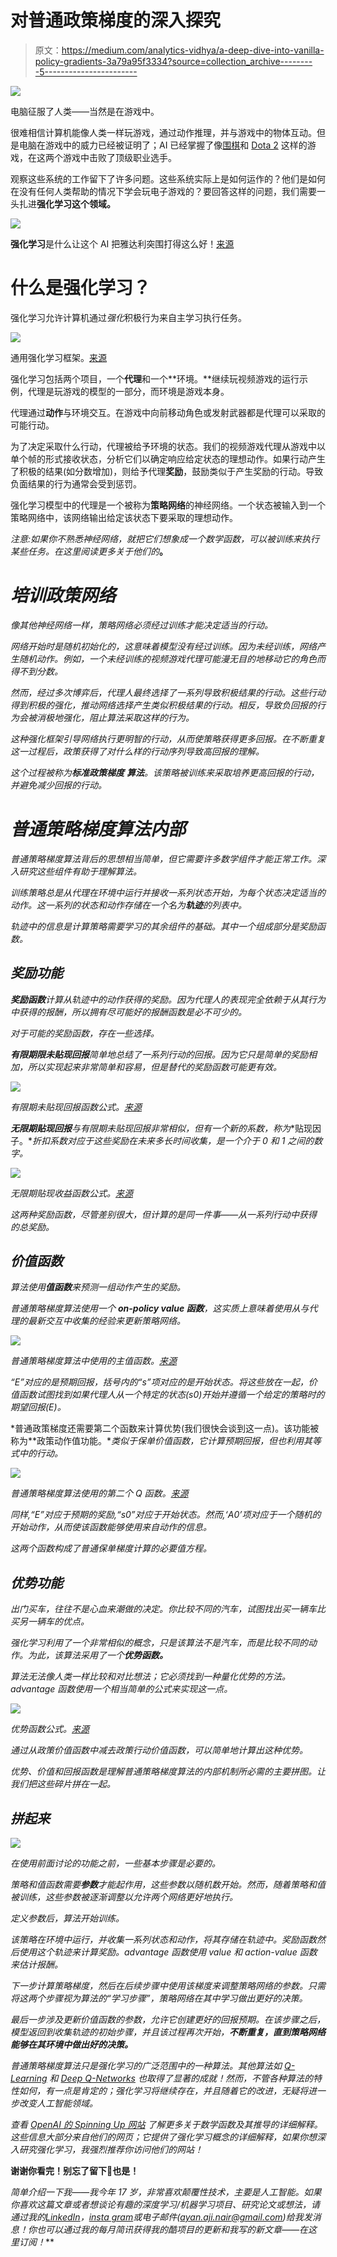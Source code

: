 # 对普通政策梯度的深入探究

> 原文：<https://medium.com/analytics-vidhya/a-deep-dive-into-vanilla-policy-gradients-3a79a95f3334?source=collection_archive---------5----------------------->

![](img/fc58f378b5c1fecaa9f32b85bd06d3c9.png)

电脑征服了人类——当然是在游戏中。

很难相信计算机能像人类一样玩游戏，通过动作推理，并与游戏中的物体互动。但是电脑在游戏中的威力已经被证明了；AI 已经掌握了像[围棋](https://deepmind.com/research/case-studies/alphago-the-story-so-far)和 [Dota 2](https://openai.com/projects/five/) 这样的游戏，在这两个游戏中击败了顶级职业选手。

观察这些系统的工作留下了许多问题。这些系统实际上是如何运作的？他们是如何在没有任何人类帮助的情况下学会玩电子游戏的？要回答这样的问题，我们需要一头扎进**强化学习这个领域。**

![](img/05183d9a9fdf5b0d71b5fb84f03e6f5a.png)

**强化学习**是什么让这个 AI 把雅达利突围打得这么好！[来源](https://gsurma.medium.com/atari-reinforcement-learning-in-depth-part-1-ddqn-ceaa762a546f)

# **什么是强化学习？**

强化学习允许计算机通过*强化*积极行为来自主学习执行任务。

![](img/01aa77ebb467456c372c1482249fec1b.png)

通用强化学习框架。[来源](https://www.kdnuggets.com/2018/03/5-things-reinforcement-learning.html)

强化学习包括两个项目，一个**代理**和一个**环境。**继续玩视频游戏的运行示例，代理是玩游戏的模型的一部分，而环境是游戏本身。

代理通过**动作**与环境交互。在游戏中向前移动角色或发射武器都是代理可以采取的可能行动。

为了决定采取什么行动，代理被给予环境的状态。我们的视频游戏代理从游戏中以单个帧的形式接收状态，分析它们以确定响应给定状态的理想动作。如果行动产生了积极的结果(如分数增加)，则给予代理**奖励**，鼓励类似于产生奖励的行动。导致负面结果的行为通常会受到惩罚。

强化学习模型中的代理是一个被称为**策略网络**的神经网络。一个状态被输入到一个策略网络中，该网络输出给定该状态下要采取的理想动作。

*注意:如果你不熟悉神经网络，就把它们想象成一个数学函数，可以被训练来执行某些任务。在这里阅读更多关于他们的*[](https://towardsdatascience.com/machine-learning-for-beginners-an-introduction-to-neural-networks-d49f22d238f9)**。**

# ***培训政策网络***

*像其他神经网络一样，策略网络必须经过训练才能决定适当的行动。*

*网络开始时是随机初始化的，这意味着模型没有经过训练。因为未经训练，网络产生随机动作。例如，一个未经训练的视频游戏代理可能漫无目的地移动它的角色而得不到分数。*

*然而，经过多次博弈后，代理人最终选择了一系列导致积极结果的行动。这些行动得到积极的强化，推动网络选择产生类似积极结果的行动。相反，导致负回报的行为会被消极地强化，阻止算法采取这样的行为。*

*这种强化框架引导网络执行更明智的行动，从而使策略获得更多回报。在不断重复这一过程后，政策获得了对什么样的行动序列导致高回报的理解。*

*这个过程被称为**标准政策梯度** **算法**。该策略被训练来采取培养更高回报的行动，并避免减少回报的行动。*

# ***普通策略梯度算法内部***

*普通策略梯度算法背后的思想相当简单，但它需要许多数学组件才能正常工作。深入研究这些组件有助于理解算法。*

*训练策略总是从代理在环境中运行并接收一系列状态开始，为每个状态决定适当的动作。这一系列的状态和动作存储在一个名为**轨迹**的列表中。*

*轨迹中的信息是计算策略需要学习的其余组件的基础。其中一个组成部分是奖励函数。*

## ***奖励功能***

***奖励函数**计算从轨迹中的动作获得的奖励。因为代理人的表现完全依赖于从其行为中获得的报酬，所以拥有尽可能好的报酬函数是必不可少的。*

*对于可能的奖励函数，存在一些选择。*

***有限期限未贴现回报**简单地总结了一系列行动的回报。因为它只是简单的奖励相加，所以实现起来非常简单和容易，但是替代的奖励函数可能更有效。*

*![](img/1699c8c626500bf9f18d966177732225.png)*

*有限期未贴现回报函数公式。[来源](https://spinningup.openai.com/en/latest/algorithms/vpg.html)*

***无限期贴现回报**与有限期未贴现回报非常相似，但有一个新的系数，称为**贴现因子。**折扣系数对应于这些奖励在未来多长时间收集，是一个介于 0 和 1 之间的数字。*

*![](img/03af8f7cb922a7bb04651b54eb775b50.png)*

*无限期贴现收益函数公式。[来源](https://spinningup.openai.com/en/latest/algorithms/vpg.html)*

*这两种奖励函数，尽管差别很大，但计算的是同一件事——从一系列行动中获得的总奖励。*

## ***价值函数***

*算法使用**值函数**来预测一组动作产生的奖励。*

*普通策略梯度算法使用一个 **on-policy value 函数**，这实质上意味着使用从与代理的最新交互中收集的经验来更新策略网络。*

*![](img/744ab6f2929a8776ee84c3fef8d45554.png)*

*普通策略梯度算法中使用的主值函数。[来源](https://spinningup.openai.com/en/latest/algorithms/vpg.html)*

*“E”对应的是预期回报，括号内的“s”项对应的是开始状态。将这些放在一起，价值函数试图找到如果代理人从一个特定的状态(s0)开始并遵循一个给定的策略时的期望回报(E)。*

*普通政策梯度还需要第二个函数来计算优势(我们很快会谈到这一点)。该功能被称为**政策动作值功能。**类似于保单价值函数，它计算预期回报，但也利用其等式中的行动。*

*![](img/60ec7df1f4a8ab9bd9ddcae5eb034d62.png)*

*普通策略梯度算法使用的第二个 Q 函数。[来源](https://spinningup.openai.com/en/latest/algorithms/vpg.html)*

*同样,“E”对应于预期的奖励,“s0”对应于开始状态。然而,‘A0’项对应于一个随机的开始动作，从而使该函数能够使用来自动作的信息。*

*这两个函数构成了普通保单梯度计算的必要值方程。*

## ***优势功能***

*出门买车，往往不是心血来潮做的决定。你比较不同的汽车，试图找出买一辆车比买另一辆车的优点。*

*强化学习利用了一个非常相似的概念，只是该算法不是汽车，而是比较不同的动作。为此，该算法采用了一个**优势函数。***

*算法无法像人类一样比较和对比想法；它必须找到一种量化优势的方法。advantage 函数使用一个相当简单的公式来实现这一点。*

*![](img/96c6d234715b6e68ac15a84ed923a6b4.png)*

*优势函数公式。[来源](https://spinningup.openai.com/en/latest/algorithms/vpg.html)*

*通过从政策价值函数中减去政策行动价值函数，可以简单地计算出这种优势。*

*优势、价值和回报函数是理解普通策略梯度算法的内部机制所必需的主要拼图。让我们把这些碎片拼在一起。*

## ***拼起来***

*![](img/9fbf1d4c796575a8391618d069d13f7c.png)*

*在使用前面讨论的功能之前，一些基本步骤是必要的。*

*策略和值函数需要**参数**才能起作用，这些参数以随机数开始。然而，随着策略和值被训练，这些参数被逐渐调整以允许两个网络更好地执行。*

*定义参数后，算法开始训练。*

*该策略在环境中运行，并收集一系列状态和动作，将其存储在轨迹中。奖励函数然后使用这个轨迹来计算奖励。advantage 函数使用 value 和 action-value 函数来估计报酬。*

*下一步计算策略梯度，然后在后续步骤中使用该梯度来调整策略网络的参数。只需将这两个步骤视为算法的“学习步骤”，策略网络在其中学习做出更好的决策。*

*最后一步涉及更新价值函数的参数，允许它创建更好的回报预期。在该步骤之后，模型返回到收集轨迹的初始步骤，并且该过程再次开始，**不断重复，直到策略网络能够在其环境中做出好的决策。***

*普通策略梯度算法只是强化学习的广泛范围中的一种算法。其他算法如 [Q-Learning](https://blog.floydhub.com/an-introduction-to-q-learning-reinforcement-learning/) 和 [Deep Q-Networks](/ai³-theory-practice-business/reinforcement-learning-part-7-a-brief-introduction-to-deep-q-networks-aa45314a2ae) 也取得了显著的成就！然而，不管各种算法的特性如何，有一点是肯定的；强化学习将继续存在，并且随着它的改进，无疑将进一步改变人工智能领域。*

**查看* [*OpenAI 的 Spinning Up 网站*](https://spinningup.openai.com/en/latest/spinningup/rl_intro.html) *了解更多关于数学函数及其推导的详细解释。这些信息大部分来自他们的网页；它提供了强化学习概念的详细解释，如果你想深入研究强化学习，我强烈推荐你访问他们的网站！**

**谢谢你看完！别忘了留下👏也是！**

**简单介绍一下我——我今年 17 岁，非常喜欢颠覆性技术，主要是人工智能。如果你喜欢这篇文章或者想谈论有趣的深度学习/机器学习项目、研究论文或想法，请通过我的*[*LinkedIn*](https://www.linkedin.com/in/ayan-nair-31388a1b7/)*，*[*insta gram*](https://www.instagram.com/nair.030/)*或电子邮件(ayan.aji.nair@gmail.com)给我发消息！你也可以通过我的每月简讯获得我的酷项目的更新和我写的新文章——在这里订阅*[](https://www.subscribepage.com/a8y3j1)**！***